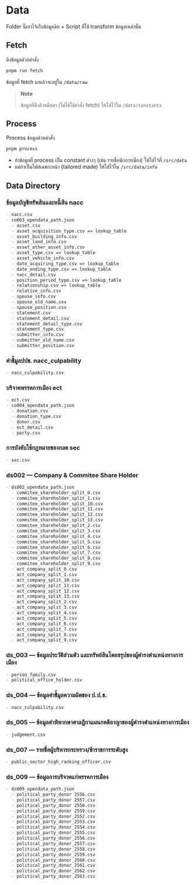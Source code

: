 # Data

Folder นี้เอาไว้เก็บข้อมูลดิบ + Script ที่ใช้ transform ข้อมูลเหล่านั้น

## Fetch

ดึงข้อมูลด้วยคำสั่ง

```bash
pnpm run fetch
```

ข้อมูลที่ fetch มาแล้วจะอยู่ใน `/data/raw`

> **Note**
>
> ข้อมูลที่ดึงด้วยมือมา (ไม่ได้ใช้คำสั่ง fetch) ให้ใส่ไว้ใน `/data/constants`

## Process

Process ข้อมูลด้วยคำสั่ง

```bash
pnpm process
```

- ถ้าข้อมูลที่ process เป็น constant ต่างๆ (เช่น รายชื่อนักการเมือง) ให้ใส่ไว้ที่ `/src/data`
- แต่ถ้าเป็นไฟล์เฉพาะหน้า (tailored made) ให้ใส่ไว้ใน `/src/data/info`

## Data Directory

### ข้อมูลบัญชีทรัพสินและหนี้สิน nacc

```md
- nacc.csv
- co003_opendata_path.json
  - asset.csv
  - asset_acquisition_type.csv => lookup_table
  - asset_building_info.csv
  - asset_land_info.csv
  - asset_other_asset_info.csv
  - asset_type.csv => lookup_table
  - asset_vehicle_info.csv
  - date_acquiring_type.csv => lookup_table
  - date_ending_type.csv => lookup_table
  - nacc_detail.csv
  - position_period_type.csv => lookup_table
  - relationship.csv => lookup_table
  - relative_info.csv
  - spouse_info.csv
  - spouse_old_name.csv
  - spouse_position.csv
  - statement.csv
  - statement_detail.csv
  - statement_detail_type.csv
  - statement_type.csv
  - submitter_info.csv
  - submitter_old_name.csv
  - submitter_position.csv
```

### คำชี้มูลปปช. nacc_culpability

```md
- nacc_culpability.csv
```

### บริจาคพรรคการเมือง ect

```md
- ect.csv
- co004_opendata_path.json
  - donation.csv
  - donation_type.csv
  - donor.csv
  - ect_detail.csv
  - party.csv
```

### การบังคับใช้กฎหมายของกลต sec

```md
- sec.csv
```

### ds002 — Company & Commitee Share Holder

```md
- ds002_opendata_path.json
  - commitee_shareholder_split_0.csv
  - commitee_shareholder_split_1.csv
  - commitee_shareholder_split_10.csv
  - commitee_shareholder_split_11.csv
  - commitee_shareholder_split_12.csv
  - commitee_shareholder_split_13.csv
  - commitee_shareholder_split_2.csv
  - commitee_shareholder_split_3.csv
  - commitee_shareholder_split_4.csv
  - commitee_shareholder_split_5.csv
  - commitee_shareholder_split_6.csv
  - commitee_shareholder_split_7.csv
  - commitee_shareholder_split_8.csv
  - commitee_shareholder_split_9.csv
  - act_company_split_0.csv
  - act_company_split_1.csv
  - act_company_split_10.csv
  - act_company_split_11.csv
  - act_company_split_12.csv
  - act_company_split_13.csv
  - act_company_split_2.csv
  - act_company_split_3.csv
  - act_company_split_4.csv
  - act_company_split_5.csv
  - act_company_split_6.csv
  - act_company_split_7.csv
  - act_company_split_8.csv
  - act_company_split_9.csv
```

### ds_003 — ข้อมูลประวัติส่วนตัว และทรัพย์สินโดยสรุปของผู้ดำรงตำแหน่งทางการเมือง

```md
- person_family.csv
- political_office_holder.csv
```

### ds_004 — ข้อมูลคำชี้มูลความผิดของ ป.ป.ช.

```md
- nacc_culpability.csv
```

### ds_005 — ข้อมูลคำพิพากษาศาลฎีกาแผนกคดีอาญาของผู้ดำรงตำแหน่งทางการเมือง

```md
- judgement.csv
```

### ds_007 — รายชื่อผู้บริหารกระทรวง/ข้าราชการระดับสูง

```md
- public_sector_high_ranking_officer.csv
```

### ds_009 — ข้อมูลการบริจาคแก่พรรคการเมือง

```md
- ds009_opendata_path.json
  - political_party_donor 2556.csv
  - political_party_donor 2557.csv
  - political_party_donor 2558.csv
  - political_party_donor 2559.csv
  - political_party_donor_2552.csv
  - political_party_donor_2553.csv
  - political_party_donor_2554.csv
  - political_party_donor_2555.csv
  - political_party_donor_2556.csv
  - political_party_donor_2557.csv
  - political_party_donor_2558.csv
  - political_party_donor_2559.csv
  - political_party_donor_2560.csv
  - political_party_donor_2561.csv
  - political_party_donor_2562.csv
  - political_party_donor_2563.csv
```
